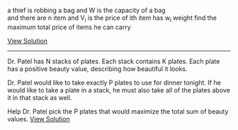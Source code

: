 <p> 
    a thief is robbing a bag and W is the capacity of a bag <br>
    and there are n item and V<sub>i</sub> is the price of ith  item has w<sub>i</sub> weight find the maximum total price of items he can carry
</p>
<a href="https://github.com/tanaykulkarni27/Python-Coding/blob/master/knap.py">View Solution</a>
<hr>
Dr. Patel has N stacks of plates. Each stack contains K plates. Each plate has a positive beauty value, describing how beautiful it looks.

Dr. Patel would like to take exactly P plates to use for dinner tonight. If he would like to take a plate in a stack, he must also take all of the plates above it in that stack as well.

Help Dr. Patel pick the P plates that would maximize the total sum of beauty values.
<a href="https://github.com/tanaykulkarni27/Python-Coding/blob/master/knap.py">View Solution</a>
